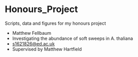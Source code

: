# Honours_Project
Scripts, data and figures for my honours project

- Matthew Fellbaum
- Investigating the abundance of soft sweeps in A. thaliana
- s1621826@ed.ac.uk
- Supervised by Matthew Hartfield